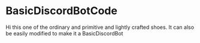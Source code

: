 # BasicDiscordBotCode
Hi this one of the ordinary and primitive and lightly crafted shoes. It can also be easily modified to make it a BasicDiscordBot
